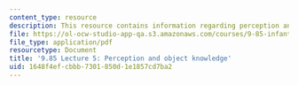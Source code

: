 ```yaml
---
content_type: resource
description: This resource contains information regarding perception and object knowledge.
file: https://ol-ocw-studio-app-qa.s3.amazonaws.com/courses/9-85-infant-and-early-childhood-cognition-fall-2012/1648f4efcbbb7301850d1e1857cd7ba2_MIT9_85F12_lec5.pdf
file_type: application/pdf
resourcetype: Document
title: '9.85 Lecture 5: Perception and object knowledge'
uid: 1648f4ef-cbbb-7301-850d-1e1857cd7ba2
---
```

